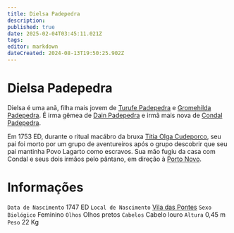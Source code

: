```yaml
---
title: Dielsa Padepedra
description: 
published: true
date: 2025-02-04T03:45:11.021Z
tags: 
editor: markdown
dateCreated: 2024-08-13T19:50:25.902Z
---
```


<!-- SUBTITLE: Visão geral sobre Dielsa Padepedra -->

# Dielsa Padepedra
Dielsa é uma anã, filha mais jovem de [Turufe Padepedra](/individuos/turufe-padepedra#turufe-padepedra) e [Gromehilda Padepedra](/individuos/gromehilda-padepedra#gromehilda-padepedra). É irma gêmea de [Dain Padepedra](/individuos/dain-padepedra#dain-padepedra) e irmã mais nova de [Condal Padepedra](/individuos/condal-padepedra#condal-padepedra).

Em 1753 ED, durante o ritual macábro da bruxa [Titia Olga Cudeporco](/individuos/titia-olga-cudeporco#titia-olga-cudeporco), seu pai foi morto por um grupo de aventureiros após o grupo descobrir que seu pai mantinha Povo Lagarto como escravos. Sua mão fugiu da casa com Condal e seus dois irmãos pelo pântano, em direção à [Porto Novo](/lugares/plano-material/drafeon/sudeste-de-drafeon/porto-novo#porto-novo).

# Informações
`Data de Nascimento` 1747 ED
`Local de Nascimento` [Vila das Pontes](/lugares/plano-material/drafeon/sudeste-de-drafeon/vila-das-pontes#vila-das-pontes)
`Sexo Biológico` Feminino
`Olhos` Olhos pretos
`Cabelos` Cabelo louro
`Altura` 0,45 m
`Peso` 22 Kg

